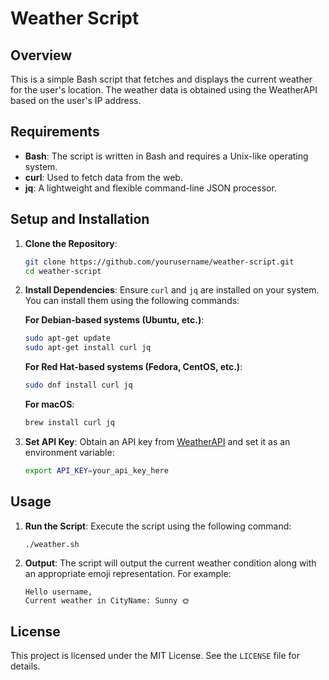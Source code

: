 # Weather Script

## Overview

This is a simple Bash script that fetches and displays the current weather for the user's location. The weather data is obtained using the WeatherAPI based on the user's IP address.

## Requirements

- **Bash**: The script is written in Bash and requires a Unix-like operating system.
- **curl**: Used to fetch data from the web.
- **jq**: A lightweight and flexible command-line JSON processor.

## Setup and Installation

1. **Clone the Repository**:
    ```bash
    git clone https://github.com/yourusername/weather-script.git
    cd weather-script
    ```

2. **Install Dependencies**:
    Ensure `curl` and `jq` are installed on your system. You can install them using the following commands:

    **For Debian-based systems (Ubuntu, etc.)**:
    ```bash
    sudo apt-get update
    sudo apt-get install curl jq
    ```

    **For Red Hat-based systems (Fedora, CentOS, etc.)**:
    ```bash
    sudo dnf install curl jq
    ```

    **For macOS**:
    ```bash
    brew install curl jq
    ```

3. **Set API Key**:
    Obtain an API key from [WeatherAPI](https://www.weatherapi.com/) and set it as an environment variable:
    ```bash
    export API_KEY=your_api_key_here
    ```

## Usage

1. **Run the Script**:
    Execute the script using the following command:
    ```bash
    ./weather.sh
    ```

2. **Output**:
    The script will output the current weather condition along with an appropriate emoji representation. For example:
    ```
    Hello username,
    Current weather in CityName: Sunny 🌞
    ```

## License

This project is licensed under the MIT License. See the `LICENSE` file for details.

